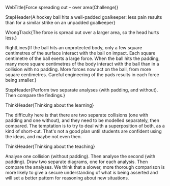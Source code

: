 WebTitle{Force spreading out &ndash; over area(Challenge)}

StepHeader{A hockey ball hits a well-padded goalkeeper: less pain results than for a similar strike on an unpadded goalkeeper}

WrongTrack{The force is spread out over a larger area, so the head hurts less.}

RightLines{If the ball hits an unprotected body, only a few square centimetres of the surface interact with the ball on impact. Each square centimetre of the ball exerts a large force. When the ball hits the padding, many more square centimetres of the body interact with the ball than in a collision with no padding. More forces now act on the ball, from more square centimetres. Careful engineering of the pads results in each force being smaller.}

StepHeader{Perform two separate analyses (with padding, and without). Then compare the findings.}

ThinkHeader{Thinking about the learning}

The difficulty here is that there are two separate collisions (one with padding and one without), and they need to be modelled separately, then compared. The temptation is to try to deal with a superposition of both, as a kind of short-cut. That's not a good plan until students are confident using the ideas, and maybe not even then.

ThinkHeader{Thinking about the teaching}

Analyse one collision (without padding). Then analyse the second (with padding). Draw two separate diagrams, one for each analysis. Then compare the analyses. We think that a slower, more thorough comparison is more likely to give a secure understanding of what is being asserted and will set a better pattern for reasoning about new situations.

